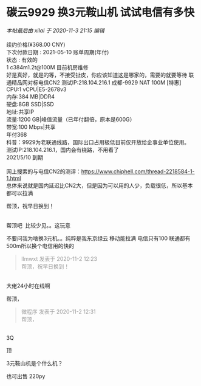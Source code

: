 # 碳云9929 换3元鞍山机 试试电信有多快


<i class="pstatus"> 本帖最后由 xilal 于 2020-11-3 21:15 编辑 </i><br />
<br />
续约价格(¥368.00 CNY)<img src="static/image/smiley/default/victory.gif" smilieid="14" border="0" alt="" /> <img src="static/image/smiley/yct/005.gif" smilieid="35" border="0" alt="" /> <img src="static/image/smiley/coolmonkey/14.gif" smilieid="69" border="0" alt="" /> <br />
下次付款日期 : 2021-05-10 账单周期(年付)<br />
状态 : 有效的&nbsp;&nbsp;<br />
1 c384m1.2t@100M 目前机房维修<br />
好是真好，就是的等，不接受扯皮，你应该知道这是哪家的，需要的就要等待 联通精品网对标电信CN2 测试IP:218.104.216.1 成都-9929 NAT 100M [特惠] <br />
CPU:1 vCPU|E5-2678v3<br />
内存:384 MB|DDR4<br />
硬盘:8GB SSD|SSD<br />
地址:共享IP<br />
流量:1200 GB|峰值流量（已年付翻倍，原本是600G）<br />
带宽:100 Mbps|共享<br />
年付368<br />
科普：9929为老联通线路，国际出口占用极低目前仅开放给企事业单位使用。<br />
测试IP:218.104.216.1，国内会有绕路，不用看了<br />
2021/5/10 到期&nbsp;&nbsp;<br />
<br />
网上搜索的与电信CN2的测评：https://www.chiphell.com/thread-2218584-1-1.html<br />
总体来说就是国内延迟比CN2大，但是因为可以用的人少，负载很低，所以基本都可以拉满

帮顶，祝早日换到！<br />
<br />
<img src="static/image/smiley/default/time.gif" smilieid="15" border="0" alt="" /><img src="static/image/smiley/default/time.gif" smilieid="15" border="0" alt="" /><img src="static/image/smiley/default/time.gif" smilieid="15" border="0" alt="" />

帮顶吧&nbsp;&nbsp;比较少见。。这玩意

不要问我为啥换3元机。。纯粹是我东京绿云 移动能拉满 电信只有100 联通都有500m所以换个电信用的快的

<div class="quote"><blockquote><font color="#999999">llmwxt 发表于 2020-11-2 12:23</font><br />
<font color="#999999">帮顶，祝早日换到！</font></blockquote></div><br />
大佬24小时在线啊

帮顶，<img src="static/image/smiley/default/lol.gif" smilieid="12" border="0" alt="" /><img src="static/image/smiley/default/lol.gif" smilieid="12" border="0" alt="" /><img id="aimg_rBbBg" onclick="zoom(this, this.src, 0, 0, 0)" class="zoom" src="https://cdn.jsdelivr.net/gh/hishis/forum-master/public/images/patch.gif" onmouseover="img_onmouseoverfunc(this)" onload="thumbImg(this)" border="0" alt="" />

<div class="quote"><blockquote><font color="#999999">微程序 发表于 2020-11-2 12:31</font><br />
<font color="#999999">帮顶，</font></blockquote></div><br />
3Q

顶

3元鞍山机是个什么机？

也可出售 220py
